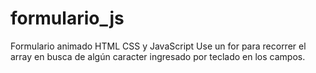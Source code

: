 # formulario_js
Formulario animado HTML CSS y JavaScript
Use un for para recorrer el array en busca de algún caracter ingresado por teclado en los campos.
